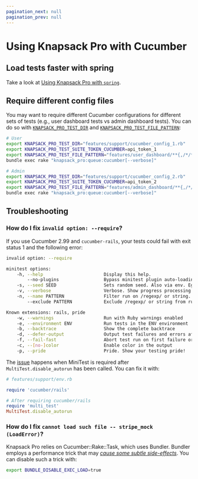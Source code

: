 ```yaml
---
pagination_next: null
pagination_prev: null
---
```


# Using Knapsack Pro with Cucumber

## Load tests faster with spring

Take a look at [Using Knapsack Pro with `spring`](spring.md).

## Require different config files

You may want to require different Cucumber configurations for different sets of tests (e.g., user dashboard tests vs admin dashboard tests). You can do so with [`KNAPSACK_PRO_TEST_DIR`](reference.md#knapsack_pro_test_dir-cucumber) and [`KNAPSACK_PRO_TEST_FILE_PATTERN`](reference.md#knapsack_pro_test_file_pattern):

```bash
# User
export KNAPSACK_PRO_TEST_DIR="features/support/cucumber_config_1.rb"
export KNAPSACK_PRO_TEST_SUITE_TOKEN_CUCUMBER=api_token_1
export KNAPSACK_PRO_TEST_FILE_PATTERN="features/user_dashboard/**{,/*/**}/*.feature"
bundle exec rake "knapsack_pro:queue:cucumber[--verbose]"

# Admin
export KNAPSACK_PRO_TEST_DIR="features/support/cucumber_config_2.rb"
export KNAPSACK_PRO_TEST_SUITE_TOKEN_CUCUMBER=api_token_2
export KNAPSACK_PRO_TEST_FILE_PATTERN="features/admin_dashboard/**{,/*/**}/*.feature"
bundle exec rake "knapsack_pro:queue:cucumber[--verbose]"
```

## Troubleshooting

### How do I fix `invalid option: --require`?

If you use Cucumber 2.99 and `cucumber-rails`, your tests could fail with exit status 1 and the following error:

```bash
invalid option: --require

minitest options:
    -h, --help                       Display this help.
        --no-plugins                 Bypass minitest plugin auto-loading (or set $MT_NO_PLUGINS).
    -s, --seed SEED                  Sets random seed. Also via env. Eg: SEED=n rake
    -v, --verbose                    Verbose. Show progress processing files.
    -n, --name PATTERN               Filter run on /regexp/ or string.
        --exclude PATTERN            Exclude /regexp/ or string from run.

Known extensions: rails, pride
    -w, --warnings                   Run with Ruby warnings enabled
    -e, --environment ENV            Run tests in the ENV environment
    -b, --backtrace                  Show the complete backtrace
    -d, --defer-output               Output test failures and errors after the test run
    -f, --fail-fast                  Abort test run on first failure or error
    -c, --[no-]color                 Enable color in the output
    -p, --pride                      Pride. Show your testing pride!
```

The [issue](https://github.com/cucumber/multi_test/pull/2#issuecomment-21863459) happens when MiniTest is required after `MultiTest.disable_autorun` has been called. You can fix it with:

```ruby
# features/support/env.rb

require 'cucumber/rails'

# After requiring cucumber/rails
require 'multi_test'
MultiTest.disable_autorun
```

### How do I fix `cannot load such file -- stripe_mock (LoadError)`?

Knapsack Pro relies on Cucumber::Rake::Task, which uses Bundler. Bundler employs a performance trick that may [_cause some subtle side-effects_](https://bundler.io/man/bundle-exec.1.html#Loading). You can disable such a trick with:

```bash
export BUNDLE_DISABLE_EXEC_LOAD=true
```
